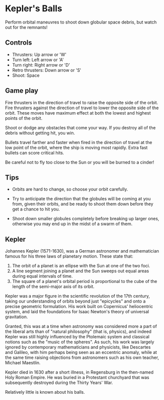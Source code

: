 # Kepler's Balls

Perform orbital maneuvres to shoot down globular space debris,
but watch out for the remnants!

## Controls

- Thrusters: Up arrow or 'W'
- Turn left: Left arrow or 'A'
- Turn right: Right arrow or 'D'
- Retro thrusters: Down arrow or 'S'
- Shoot: Space

## Game play

Fire thrusters in the direction of travel
to raise the opposite side of the orbit.
Fire thrusters against the direction of travel
to lower the opposite side of the orbit.
These moves have maximum effect
at both the lowest and highest points of the orbit.

Shoot or dodge any obstacles that come your way.
If you destroy all of the debris without getting hit, you win.

Bullets travel farther and faster when fired in the direction of travel
at the low point of the orbit, where the ship is moving most rapidly.
Extra fast bullets can score critical hits.

Be careful not to fly too close to the Sun or you will be
burned to a cinder!

## Tips

- Orbits are hard to change, so choose your orbit carefully.

- Try to anticipate the direction that the globules will be
coming at you from, given their orbits, and be ready to shoot them down
before they get a chance to hit you.

- Shoot down smaller globules completely before breaking up larger ones,
otherwise you may end up in the midst of a swarm of them.

## Kepler

Johannes Kepler (1571-1630), was a German astronomer and mathematician
famous for his three laws of planetary motion. These state that:

1. The orbit of a planet is an ellipse with the Sun at one of the two foci.
2. A line segment joining a planet and the Sun sweeps out equal areas during
equal intervals of time.
3. The square of a planet's orbital period is proportional to the cube of the
length of the semi-major axis of its orbit.

Kepler was a major figure in the scientific revolution of the 17th century,
taking our understanding of orbits beyond just "epicycles" and onto a precise
geometric formulation. His work built on Copernicus' heliocentric system,
and laid the foundations for Isaac Newton's theory of universal gravitation.

Granted, this was at a time when astronomy was considered more a part of the
liberal arts than of "natural philosophy" (that is, physics), and indeed
Kepler was still highly influenced by the Ptolemaic system and classical
notions such as the "music of the spheres". As such, his work was largely
ignored by contemporary mathematicians and physicists, like Descartes and
Galileo, with him perhaps being seen as an eccentric anomaly, while at the
same time raising objections from astronomers such as his own teacher,
Michael Maestlin.

Kepler died in 1630 after a short illness, in Regensburg in the then-named
Holy Roman Empire. He was buried in a Protestant churchyard that was
subsequently destroyed during the Thirty Years' War.

Relatively little is known about his balls.
